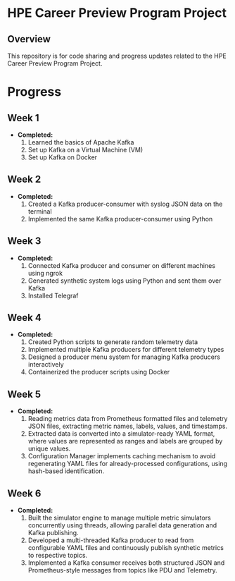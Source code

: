 # HPE Career Preview Program Project
## Overview
This repository is for code sharing and progress updates related to the HPE Career Preview Program Project.

# Progress
## Week 1
- **Completed:**
  1. Learned the basics of Apache Kafka
  2. Set up Kafka on a Virtual Machine (VM)
  3. Set up Kafka on Docker

## Week 2
- **Completed:**
  1. Created a Kafka producer-consumer with syslog JSON data on the terminal
  2. Implemented the same Kafka producer-consumer using Python
## Week 3
- **Completed:**
  1. Connected Kafka producer and consumer on different machines using ngrok
  2. Generated synthetic system logs using Python and sent them over Kafka
  3. Installed Telegraf
     
## Week 4
- **Completed:**
  1. Created Python scripts to generate random telemetry data
  2. Implemented multiple Kafka producers for different telemetry types
  3. Designed a producer menu system for managing Kafka producers interactively
  4. Containerized the producer scripts using Docker

## Week 5
- **Completed:**
  1. Reading metrics data from Prometheus formatted files and telemetry JSON files, extracting metric names, labels, values, and timestamps.
  2. Extracted data is converted into a simulator-ready YAML format, where values are represented as ranges and labels are grouped by unique values.
  3. Configuration Manager implements caching mechanism to avoid regenerating YAML files for already-processed configurations, using hash-based identification.
  
## Week 6
- **Completed:**
  1. Built the simulator engine to manage multiple metric simulators concurrently using threads, allowing parallel data generation and Kafka publishing.
  2. Developed a multi-threaded Kafka producer to read from configurable YAML files and continuously publish synthetic metrics to respective topics.
  3. Implemented a Kafka consumer receives both structured JSON and Prometheus-style messages from topics like PDU and Telemetry.



